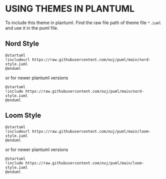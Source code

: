 # USING THEMES IN PLANTUML

To include this theme in plantuml. Find the raw file path of theme file `*.iuml` and use it in the puml file.

## Nord Style
```
@startuml
!includeurl https://raw.githubusercontent.com/ouj/puml/main/nord-style.iuml
@enduml
```

or for newer plantuml versions

```
@startuml
!include https://raw.githubusercontent.com/ouj/puml/main/nord-style.iuml
@enduml
```

## Loom Style
```
@startuml
!includeurl https://raw.githubusercontent.com/ouj/puml/main/loom-style.iuml
@enduml
```

or for newer plantuml versions

```
@startuml
!include https://raw.githubusercontent.com/ouj/puml/main/loom-style.iuml
@enduml
```
